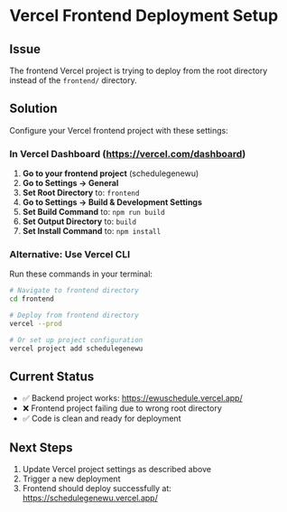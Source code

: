 # Vercel Frontend Deployment Setup

## Issue
The frontend Vercel project is trying to deploy from the root directory instead of the `frontend/` directory.

## Solution
Configure your Vercel frontend project with these settings:

### In Vercel Dashboard (https://vercel.com/dashboard)

1. **Go to your frontend project** (schedulegenewu)
2. **Go to Settings → General**
3. **Set Root Directory** to: `frontend`
4. **Go to Settings → Build & Development Settings**
5. **Set Build Command** to: `npm run build`
6. **Set Output Directory** to: `build`
7. **Set Install Command** to: `npm install`

### Alternative: Use Vercel CLI

Run these commands in your terminal:

```bash
# Navigate to frontend directory
cd frontend

# Deploy from frontend directory
vercel --prod

# Or set up project configuration
vercel project add schedulegenewu
```

## Current Status
- ✅ Backend project works: https://ewuschedule.vercel.app/
- ❌ Frontend project failing due to wrong root directory
- ✅ Code is clean and ready for deployment

## Next Steps
1. Update Vercel project settings as described above
2. Trigger a new deployment
3. Frontend should deploy successfully at: https://schedulegenewu.vercel.app/
